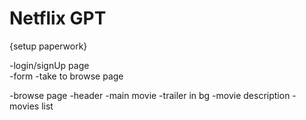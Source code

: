 # Netflix GPT

{setup paperwork}

-login/signUp page  
 -form
-take to browse page

-browse page
-header
-main movie
-trailer in bg
-movie description
-movies list
